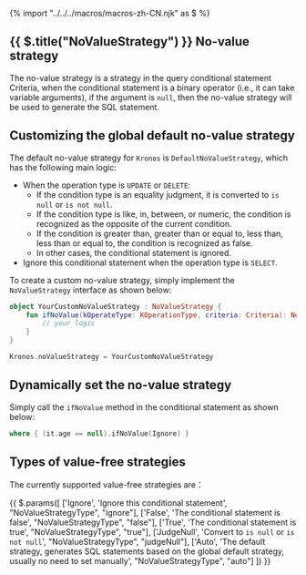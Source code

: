 {% import "../../../macros/macros-zh-CN.njk" as $ %}

## {{ $.title("NoValueStrategy") }} No-value strategy

The no-value strategy is a strategy in the query conditional statement Criteria, when the conditional statement is a binary operator (i.e., it can take variable arguments), if the argument is `null`, then the no-value strategy will be used to generate the SQL statement.

## Customizing the global default no-value strategy

The default no-value strategy for `Kronos` is `DefaultNoValueStrategy`, which has the following main logic:

- When the operation type is `UPDATE` or `DELETE`:
  - If the condition type is an equality judgment, it is converted to `is null` or `is not null`.
  - If the condition type is like, in, between, or numeric, the condition is recognized as the opposite of the current condition.
  - If the condition is greater than, greater than or equal to, less than, less than or equal to, the condition is recognized as false.
  - In other cases, the conditional statement is ignored.
- Ignore this conditional statement when the operation type is `SELECT`.

To create a custom no-value strategy, simply implement the `NoValueStrategy` interface as shown below:

```kotlin group="custom" name="YourCustomNoValueStrategy.kt"
object YourCustomNoValueStrategy : NoValueStrategy {
    fun ifNoValue(kOperateType: KOperationType, criteria: Criteria): NoValueStrategyType {
        // your logic
    }
}
```

```kotlin group="custom" name="Main.kt"
Kronos.noValueStrategy = YourCustomNoValueStrategy
```

## Dynamically set the no-value strategy

Simply call the `ifNoValue` method in the conditional statement as shown below:

```kotlin
where { (it.age == null).ifNoValue(Ignore) }
```

## Types of value-free strategies

The currently supported value-free strategies are：

{{ $.params([
['Ignore', 'Ignore this conditional statement', "NoValueStrategyType", "ignore"],
['False', 'The conditional statement is false', "NoValueStrategyType", "false"],
['True', 'The conditional statement is true', "NoValueStrategyType", "true"],
['JudgeNull', 'Convert to `is null` or `is not null`', "NoValueStrategyType", "judgeNull"],
['Auto', 'The default strategy, generates SQL statements based on the global default strategy, usually no need to set manually', "NoValueStrategyType", "auto"]
]) }}
